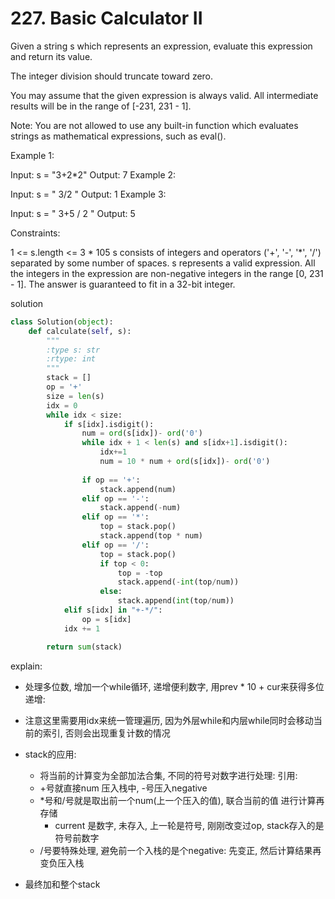 # 227. Basic Calculator II

Given a string s which represents an expression, evaluate this expression and return its value. 

The integer division should truncate toward zero.

You may assume that the given expression is always valid. All intermediate results will be in the range of [-231, 231 - 1].

Note: You are not allowed to use any built-in function which evaluates strings as mathematical expressions, such as eval().

 

Example 1:

Input: s = "3+2*2"
Output: 7
Example 2:

Input: s = " 3/2 "
Output: 1
Example 3:

Input: s = " 3+5 / 2 "
Output: 5
 

Constraints:

1 <= s.length <= 3 * 105
s consists of integers and operators ('+', '-', '*', '/') separated by some number of spaces.
s represents a valid expression.
All the integers in the expression are non-negative integers in the range [0, 231 - 1].
The answer is guaranteed to fit in a 32-bit integer.


solution
```python
class Solution(object):
    def calculate(self, s):
        """
        :type s: str
        :rtype: int
        """
        stack = []
        op = '+'
        size = len(s)
        idx = 0
        while idx < size:
            if s[idx].isdigit():
                num = ord(s[idx])- ord('0')
                while idx + 1 < len(s) and s[idx+1].isdigit():
                    idx+=1
                    num = 10 * num + ord(s[idx])- ord('0')
        
                if op == '+':
                    stack.append(num)
                elif op == '-':
                    stack.append(-num)
                elif op == '*':
                    top = stack.pop()
                    stack.append(top * num)
                elif op == '/':
                    top = stack.pop()
                    if top < 0:
                        top = -top
                        stack.append(-int(top/num))
                    else:
                        stack.append(int(top/num))
            elif s[idx] in "+-*/":
                op = s[idx]
            idx += 1

        return sum(stack)
```

explain:
- 处理多位数, 增加一个while循环, 递增便利数字, 用prev * 10  +  cur来获得多位递增:
- 注意这里需要用idx来统一管理遍历, 因为外层while和内层while同时会移动当前的索引, 否则会出现重复计数的情况

- stack的应用:
    - 将当前的计算变为全部加法合集, 不同的符号对数字进行处理: 引用:
    -  +号就直接num 压入栈中, -号压入negative
    - *号和/号就是取出前一个num(上一个压入的值), 联合当前的值 进行计算再存储
        - current 是数字, 未存入, 上一轮是符号, 刚刚改变过op, stack存入的是符号前数字
    - /号要特殊处理, 避免前一个入栈的是个negative: 先变正, 然后计算结果再变负压入栈

- 最终加和整个stack
